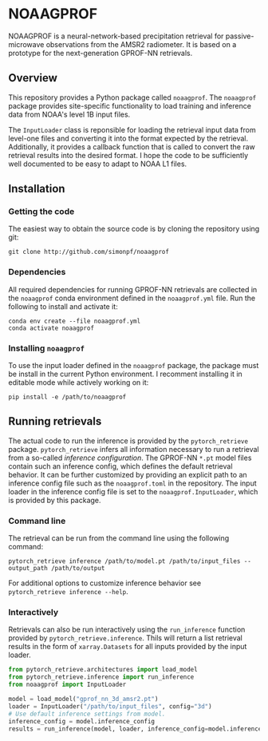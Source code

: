 # NOAAGPROF

NOAAGPROF is a neural-network-based precipitation retrieval for passive-microwave observations from the AMSR2 radiometer. It is based on a prototype for the next-generation GPROF-NN retrievals.

## Overview

This repository provides a Python package called  ``noaagprof``. The ``noaagprof`` package provides site-specific functionality to load training and inference data from NOAA's level 1B input files.

The ``InputLoader`` class is reponsible for loading the retrieval input data from
level-one files and converting it into the format expected by the retrieval.
Additionally, it provides a callback function that is called to convert the raw
retrieval results into the desired format. I hope the code to be sufficiently
well documented to be easy to adapt to NOAA L1 files.


## Installation

### Getting the code

The easiest way to obtain the source code is by cloning the repository using git:

``` shellsession
git clone http://github.com/simonpf/noaagprof
```

### Dependencies

All required dependencies for running GPROF-NN retrievals are collected in the ``noaagprof`` conda environment
defined in the ``noaagprof.yml`` file. Run the following to install and activate it:

``` shellsession
conda env create --file noaagprof.yml
conda activate noaagprof
```

### Installing ``noaagprof``

To use the input loader defined in the ``noaagprof`` package, the package must be install in the current Python environment.
I recomment installing it in editable mode while actively working on it:

``` shellsession
pip install -e /path/to/noaagprof
```

## Running retrievals

The actual code to run the inference is provided by the ``pytorch_retrieve`` package. ``pytorch_retrieve``
infers all information necessary to run a retrieval from a so-called *inference configuration*. The GPROF-NN
``*.pt`` model files contain such an inference config, which defines the default retrieval behavior. It can be
further customized by providing an explicit path to an inference config file such as the
``noaagprof.toml`` in the repository. The input loader in the inference config file is set  to the ``noaagprof.InputLoader``, which is provided by this package.

### Command line

The retrieval can be run from the command line using the following command:

``` shellsession
pytorch_retrieve inference /path/to/model.pt /path/to/input_files --output_path /path/to/output
```

For additional options to customize inference behavior see ``pytorch_retrieve inference --help``.


### Interactively

Retrievals can also be run interactively using the ``run_inference`` function provided by 
``pytorch_retrieve.inference``. Thils will return a list retrieval results in the form of
``xarray.Datasets`` for all inputs provided by the input loader.

``` python
from pytorch_retrieve.architectures import load_model
from pytorch_retrieve.inference import run_inference
from noaagprof import InputLoader

model = load_model("gprof_nn_3d_amsr2.pt")
loader = InputLoader("/path/to/input_files", config="3d")
# Use default inference settings from model.
inference_config = model.inference_config
results = run_inference(model, loader, inference_config=model.inference_config)
```




